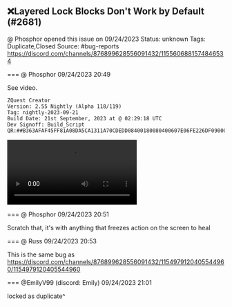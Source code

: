 ## ❌Layered Lock Blocks Don't Work by Default (#2681)
@ Phosphor opened this issue on 09/24/2023
Status: unknown
Tags: Duplicate,Closed
Source: #bug-reports https://discord.com/channels/876899628556091432/1155606881574846534


=== @ Phosphor 09/24/2023 20:49

See video. 
```
ZQuest Creator
Version: 2.55 Nightly (Alpha 118/119)
Tag: nightly-2023-09-21
Build Date: 21st September, 2023 at @ 02:29:18 UTC
Dev Signoff: Build_Script
QR:##B363AFAF45FF81A08DA5CA1311A70CDEDD08400180080400607E06FE226DF0900043020400BF8201128E5864E00000000000D032F41E0000000000000000000000000000000001000000000000000000098083E61F080000000000000000000000000000##
```
![image](https://cdn.discordapp.com/attachments/1155606881574846534/1155606882489217044/2023-09-24_15-47-12.mp4?ex=65e4e246&is=65d26d46&hm=e1bdba9208d5eede35f9b98a4931fc5274193081458845c2c224e6fc234a897b&)

=== @ Phosphor 09/24/2023 20:51

Scratch that, it's with anything that freezes action on the screen to heal

=== @ Russ 09/24/2023 20:53

This is the same bug as https://discord.com/channels/876899628556091432/1154979120405544960/1154979120405544960

=== @EmilyV99 (discord: Emily) 09/24/2023 21:01

locked as duplicate^
